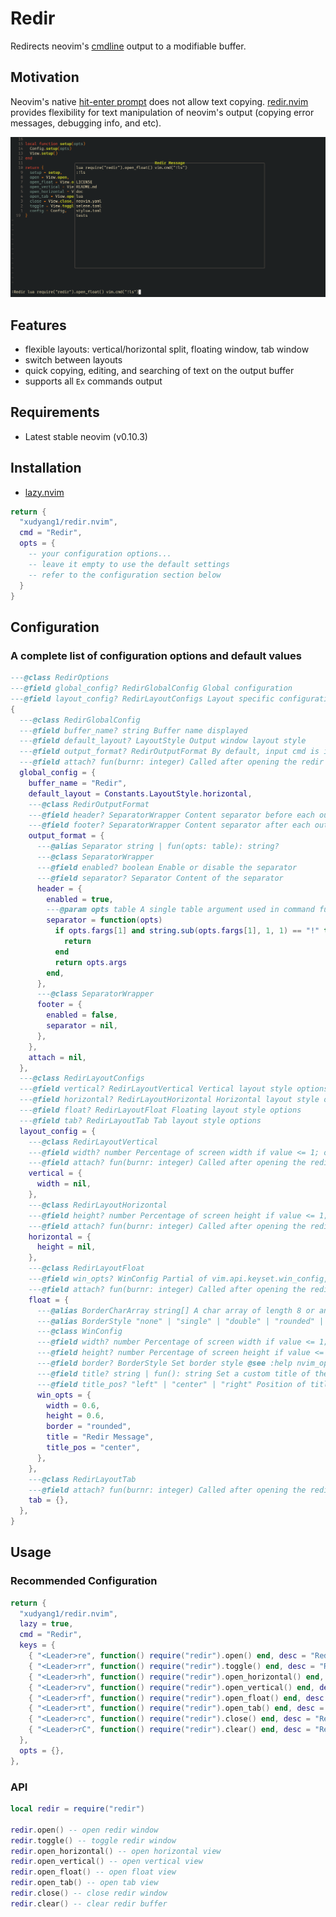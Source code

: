 <!-- markdownlint-disable MD013 -->

# Redir

Redirects neovim's [cmdline](https://neovim.io/doc/user/cmdline.html) output to a modifiable buffer.

## Motivation

Neovim's native [hit-enter prompt](https://neovim.io/doc/user/message.html#hit-enter-prompt) does not allow text copying. [redir.nvim](https://github.com/xudyang1/redir.nvim) provides flexibility for text manipulation of neovim's output (copying error messages, debugging info, and etc).

![redir](./assets/redir_screenshot.png "redir screenshot")

## Features

- flexible layouts: vertical/horizontal split, floating window, tab window
- switch between layouts
- quick copying, editing, and searching of text on the output buffer
- supports all `Ex` commands output

## Requirements

- Latest stable neovim (v0.10.3)

## Installation

- [lazy.nvim](https://github.com/folke/lazy.nvim)

```lua
return {
  "xudyang1/redir.nvim",
  cmd = "Redir",
  opts = {
    -- your configuration options...
    -- leave it empty to use the default settings
    -- refer to the configuration section below
  }
}
```

## Configuration

### A complete list of configuration options and default values

```lua
---@class RedirOptions
---@field global_config? RedirGlobalConfig Global configuration
---@field layout_config? RedirLayoutConfigs Layout specific configuration, overwrites global_config for each layout style
{
  ---@class RedirGlobalConfig
  ---@field buffer_name? string Buffer name displayed
  ---@field default_layout? LayoutStyle Output window layout style
  ---@field output_format? RedirOutputFormat By default, input cmd is inserted as a header.
  ---@field attach? fun(burnr: integer) Called after opening the redir buffer
  global_config = {
    buffer_name = "Redir",
    default_layout = Constants.LayoutStyle.horizontal,
    ---@class RedirOutputFormat
    ---@field header? SeparatorWrapper Content separator before each output body
    ---@field footer? SeparatorWrapper Content separator after each output body
    output_format = {
      ---@alias Separator string | fun(opts: table): string?
      ---@class SeparatorWrapper
      ---@field enabled? boolean Enable or disable the separator
      ---@field separator? Separator Content of the separator
      header = {
        enabled = true,
        ---@param opts table A single table argument used in command function from vim.api.nvim_create_user_command
        separator = function(opts)
          if opts.fargs[1] and string.sub(opts.fargs[1], 1, 1) == "!" then
            return
          end
          return opts.args
        end,
      },
      ---@class SeparatorWrapper
      footer = {
        enabled = false,
        separator = nil,
      },
    },
    attach = nil,
  },
  ---@class RedirLayoutConfigs
  ---@field vertical? RedirLayoutVertical Vertical layout style options
  ---@field horizontal? RedirLayoutHorizontal Horizontal layout style options
  ---@field float? RedirLayoutFloat Floating layout style options
  ---@field tab? RedirLayoutTab Tab layout style options
  layout_config = {
    ---@class RedirLayoutVertical
    ---@field width? number Percentage of screen width if value <= 1; or, number of columns if width > 1
    ---@field attach? fun(burnr: integer) Called after opening the redir buffer
    vertical = {
      width = nil,
    },
    ---@class RedirLayoutHorizontal
    ---@field height? number Percentage of screen height if value <= 1; or, number of lines if height > 1
    ---@field attach? fun(burnr: integer) Called after opening the redir buffer
    horizontal = {
      height = nil,
    },
    ---@class RedirLayoutFloat
    ---@field win_opts? WinConfig Partial of vim.api.keyset.win_config, @see nvim_open_win
    ---@field attach? fun(burnr: integer) Called after opening the redir buffer
    float = {
      ---@alias BorderCharArray string[] A char array of length 8 or any divisor of 8 @see |nvim_open_win()|
      ---@alias BorderStyle "none" | "single" | "double" | "rounded" | "solid" | "shadow" | BorderCharArray
      ---@class WinConfig
      ---@field width? number Percentage of screen width if value <= 1; or, number of columns if width > 1
      ---@field height? number Percentage of screen height if value <= 1; or, number of lines if height > 1
      ---@field border? BorderStyle Set border style @see :help nvim_open_win() for detail
      ---@field title? string | fun(): string Set a custom title of the floating window
      ---@field title_pos? "left" | "center" | "right" Position of title
      win_opts = {
        width = 0.6,
        height = 0.6,
        border = "rounded",
        title = "Redir Message",
        title_pos = "center",
      },
    },
    ---@class RedirLayoutTab
    ---@field attach? fun(burnr: integer) Called after opening the redir buffer
    tab = {},
  },
}
```

## Usage

### Recommended Configuration

```lua
return {
  "xudyang1/redir.nvim",
  lazy = true,
  cmd = "Redir",
  keys = {
    { "<Leader>re", function() require("redir").open() end, desc = "Redir: open win" },
    { "<Leader>rr", function() require("redir").toggle() end, desc = "Redir: toggle" },
    { "<Leader>rh", function() require("redir").open_horizontal() end, desc = "Redir: open horizontal" },
    { "<Leader>rv", function() require("redir").open_vertical() end, desc = "Redir: open vertical" },
    { "<Leader>rf", function() require("redir").open_float() end, desc = "Redir: open float" },
    { "<Leader>rt", function() require("redir").open_tab() end, desc = "Redir: open tab" },
    { "<Leader>rc", function() require("redir").close() end, desc = "Redir: close win" },
    { "<Leader>rC", function() require("redir").clear() end, desc = "Redir: clear" },
  },
  opts = {},
},
```

### API

```lua
local redir = require("redir")

redir.open() -- open redir window
redir.toggle() -- toggle redir window
redir.open_horizontal() -- open horizontal view
redir.open_vertical() -- open vertical view
redir.open_float() -- open float view
redir.open_tab() -- open tab view
redir.close() -- close redir window
redir.clear() -- clear redir buffer
```
